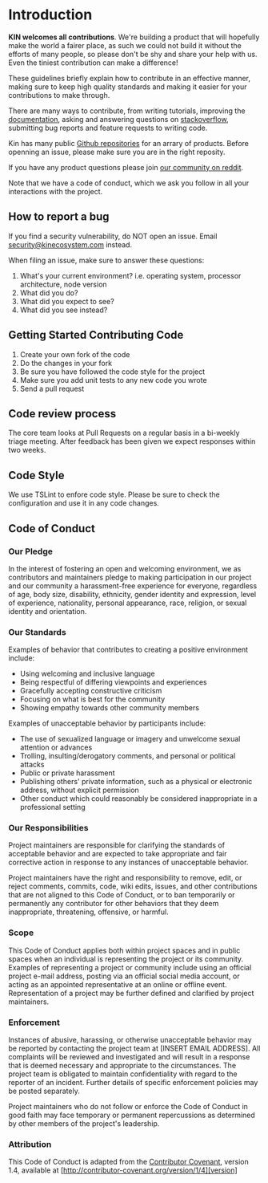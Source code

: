 # Introduction

**KIN welcomes all contributions**. We're building a product that will hopefully make the world a fairer place,
as such we could not build it without the efforts of many people,
so please don't be shy and share your help with us. Even the tiniest contribution can make a difference!

These guidelines briefly explain how to contribute in an effective manner, making sure to keep high
quality standards and making it easier for your contributions to make through.

There are many ways to contribute, from writing tutorials, improving the [documentation](https://partners.kinecosystem.com), asking and answering questions on [stackoverflow](https://stackoverflow.com/questions/tagged/kin), submitting bug reports and feature requests to writing code.

Kin has many public [Github repositories](https://github.com/kinecosystem) for an arrary of products. Before openning an issue, please make sure you are in the right reposity. 

If you have any product questions please join [our community on reddit](https://www.reddit.com/r/KinFoundation/).

Note that we have a code of conduct, which we ask you follow in all your interactions with the project.

## How to report a bug

If you find a security vulnerability, do NOT open an issue. Email security@kinecosystem.com instead.

When filing an issue, make sure to answer these questions:
1. What's your current environment? i.e. operating system, processor architecture, node version
1. What did you do?
1. What did you expect to see?
1. What did you see instead?

## Getting Started Contributing Code

1. Create your own fork of the code
1. Do the changes in your fork
1. Be sure you have followed the code style for the project
1. Make sure you add unit tests to any new code you wrote
1. Send a pull request

## Code review process

The core team looks at Pull Requests on a regular basis in a bi-weekly triage meeting. After feedback has been given we expect responses within two weeks.

## Code Style

We use TSLint to enfore code style. Please be sure to check the configuration and use it in any code changes.

## Code of Conduct

### Our Pledge

In the interest of fostering an open and welcoming environment, we as
contributors and maintainers pledge to making participation in our project and
our community a harassment-free experience for everyone, regardless of age, body
size, disability, ethnicity, gender identity and expression, level of experience,
nationality, personal appearance, race, religion, or sexual identity and
orientation.

### Our Standards

Examples of behavior that contributes to creating a positive environment
include:

* Using welcoming and inclusive language
* Being respectful of differing viewpoints and experiences
* Gracefully accepting constructive criticism
* Focusing on what is best for the community
* Showing empathy towards other community members

Examples of unacceptable behavior by participants include:

* The use of sexualized language or imagery and unwelcome sexual attention or
advances
* Trolling, insulting/derogatory comments, and personal or political attacks
* Public or private harassment
* Publishing others' private information, such as a physical or electronic
  address, without explicit permission
* Other conduct which could reasonably be considered inappropriate in a
  professional setting

### Our Responsibilities

Project maintainers are responsible for clarifying the standards of acceptable
behavior and are expected to take appropriate and fair corrective action in
response to any instances of unacceptable behavior.

Project maintainers have the right and responsibility to remove, edit, or
reject comments, commits, code, wiki edits, issues, and other contributions
that are not aligned to this Code of Conduct, or to ban temporarily or
permanently any contributor for other behaviors that they deem inappropriate,
threatening, offensive, or harmful.

### Scope

This Code of Conduct applies both within project spaces and in public spaces
when an individual is representing the project or its community. Examples of
representing a project or community include using an official project e-mail
address, posting via an official social media account, or acting as an appointed
representative at an online or offline event. Representation of a project may be
further defined and clarified by project maintainers.

### Enforcement

Instances of abusive, harassing, or otherwise unacceptable behavior may be
reported by contacting the project team at [INSERT EMAIL ADDRESS]. All
complaints will be reviewed and investigated and will result in a response that
is deemed necessary and appropriate to the circumstances. The project team is
obligated to maintain confidentiality with regard to the reporter of an incident.
Further details of specific enforcement policies may be posted separately.

Project maintainers who do not follow or enforce the Code of Conduct in good
faith may face temporary or permanent repercussions as determined by other
members of the project's leadership.

### Attribution

This Code of Conduct is adapted from the [Contributor Covenant][homepage], version 1.4,
available at [http://contributor-covenant.org/version/1/4][version]

[homepage]: http://contributor-covenant.org
[version]: http://contributor-covenant.org/version/1/4/
